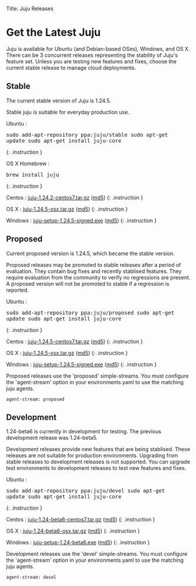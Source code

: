 Title: Juju Releases


# Get the Latest Juju

Juju is available for Ubuntu (and Debian-based OSes), Windows, and OS X.
There can be 3 concurrent releases representing the stability of Juju's
feature set. Unless you are testing new features and fixes, choose the
current stable release to manage cloud deployments.


## Stable

The current stable version of Juju is 1.24.5.

Stable juju is suitable for everyday production use.

Ubuntu
: <pre>sudo add-apt-repository ppa:juju/stable
sudo apt-get update
sudo apt-get install juju-core</pre>
{: .instruction }

OS X Homebrew
: <pre>brew install juju</pre>
{: .instruction }

Centos
: [juju-1.24.2-centos7.tar.gz](https://launchpad.net/juju-core/1.24/1.24.5/+download/juju-1.24.5-centos7.tar.gz) ([md5](https://launchpad.net/juju-core/1.24/1.24.5/+download/juju-1.24.5-centos7.tar.gz/+md5))
{: .instruction }

OS X
: [juju-1.24.5-osx.tar.gz](https://launchpad.net/juju-core/1.24/1.24.5/+download/juju-1.24.5-osx.tar.gz) ([md5](https://launchpad.net/juju-core/1.24/1.24.5/+download/juju-1.24.5-osx.tar.gz/+md5))
{: .instruction }

Windows
: [juju-setup-1.24.5-signed.exe](https://launchpad.net/juju-core/1.24/1.24.5/+download/juju-setup-1.24.5-signed.exe) ([md5](https://launchpad.net/juju-core/1.24/1.24.5/+download/juju-setup-1.24.5-signed.exe/+md5))
{: .instruction }


## Proposed

Current proposed version is 1.24.5, which became the stable version.

Proposed releases may be promoted to stable releases after a period of
evaluation. They contain bug fixes and recently stablised features. They
require evaluation from the community to verify no regressions are
present. A proposed version will not be promoted to stable if a
regression is reported.

Ubuntu
: <pre>sudo add-apt-repository ppa:juju/proposed
sudo apt-get update
sudo apt-get install juju-core</pre>
{: .instruction }

Centos
: [juju-1.24.5-centos7.tar.gz](https://launchpad.net/juju-core/1.24/1.24.5/+download/juju-1.24.5-centos7.tar.gz) ([md5](https://launchpad.net/juju-core/1.24/1.24.5/+download/juju-1.24.5-centos7.tar.gz/+md5))
{: .instruction }

OS X
: [juju-1.24.5-osx.tar.gz](https://launchpad.net/juju-core/1.24/1.24.5/+download/juju-1.24.5-osx.tar.gz) ([md5](https://launchpad.net/juju-core/1.24/1.24.5/+download/juju-1.24.5-osx.tar.gz/+md5))
{: .instruction }

Windows
: [juju-setup-1.24.5-signed.exe](https://launchpad.net/juju-core/1.24/1.24.5/+download/juju-setup-1.24.5.exe) ([md5](https://launchpad.net/juju-core/1.24/1.24.5/+download/juju-setup-1.24.5.exe/+md5))
{: .instruction }

Proposed releases use the 'proposed' simple-streams. You must configure
the 'agent-stream' option in your environments.yaml to use the matching
juju agents.

```no-highlight
agent-stream: proposed
```

## Development

1.24-beta6 is currently in development for testing.
The previous development release was 1.24-beta5.

Development releases provide new features that are being stablised.
These releases are *not* suitable for production environments. Upgrading
from stable releases to development releases is not supported. You can
upgrade test environments to development releases to test new features
and fixes.

Ubuntu
: <pre>sudo add-apt-repository ppa:juju/devel
sudo apt-get update
sudo apt-get install juju-core</pre>
{: .instruction }

Centos
: [juju-1.24-beta6-centos7.tar.gz](https://launchpad.net/juju-core/1.24/1.24-beta6/+download/juju-1.24-beta6-centos7.tar.gz) ([md5](https://launchpad.net/juju-core/1.24/1.24-beta6/+download/juju-1.24-beta6-centos7.tar.gz/+md5))
{: .instruction }

OS X
: [juju-1.24-beta6-osx.tar.gz](https://launchpad.net/juju-core/1.24/1.24-beta6/+download/juju-1.24-beta6-osx.tar.gz) ([md5](https://launchpad.net/juju-core/1.24/1.24-beta6/+download/juju-1.24-beta6-osx.tar.gz/+md5))
{: .instruction }

Windows
: [juju-setup-1.24-beta6.exe](https://launchpad.net/juju-core/1.24/1.24-beta6/+download/juju-setup-1.24-beta6.exe) ([md5](https://launchpad.net/juju-core/1.24/1.24-beta6/+download/juju-setup-1.24-beta6.exe/+md5))
{: .instruction }

Development releases use the 'devel' simple-streams. You must configure
the 'agent-stream' option in your environments.yaml to use the matching
juju agents.

```no-highlight
agent-stream: devel
```
